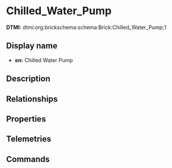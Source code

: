# Chilled_Water_Pump
**DTMI:** dtmi:org:brickschema:schema:Brick:Chilled_Water_Pump;1
## Display name
- **en:** Chilled Water Pump
## Description
## Relationships
## Properties
## Telemetries
## Commands
